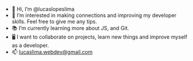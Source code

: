 - 👋 Hi, I’m @lucaslopeslima
- 👀 I’m interested in making connections and improving my developer skills. Feel free to give me any tips.
- 📚 I’m currently learning more about JS, and Git.
- 🖥️ I want to collaborate on projects, learn new things and improve myself as a developer.
- 📫 lucaslima.webdev@gmail.com

<!---
lucaslopeslima/lucaslopeslima is a ✨ special ✨ repository because its `README.md` (this file) appears on your GitHub profile.
You can click the Preview link to take a look at your changes.
--->
